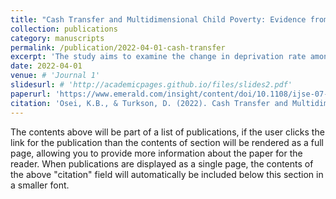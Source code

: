 ```yaml
---
title: "Cash Transfer and Multidimensional Child Poverty: Evidence from Ghana"
collection: publications
category: manuscripts
permalink: /publication/2022-04-01-cash-transfer
excerpt: 'The study aims to examine the change in deprivation rate among children aged 0–17 years between 2010 and 2012, as well as the impact of cash transfer on multidimensional child poverty in Ghana using the global Multidimensional Poverty Index (MPI). We used the difference-in-difference estimation technique to assess the impact of the cash transfer program on the MPI of pre-school (0–5 years) and school-aged (5–17 years) children, and compared the results with that of Propensity Score Matching.'
date: 2022-04-01
venue: # 'Journal 1'
slidesurl: # 'http://academicpages.github.io/files/slides2.pdf'
paperurl: 'https://www.emerald.com/insight/content/doi/10.1108/ijse-07-2021-0382/full/html'
citation: 'Osei, K.B., & Turkson, D. (2022). Cash Transfer and Multidimensional Child Poverty: Evidence from Ghana.; <i>International Journal of Social Economics</i>, 49 (5): 744-764.'  # 'Your Name, You. (2010). &quot;Paper Title Number 2.&quot; <i>Journal 1</i>. 1(2).'
---
```


The contents above will be part of a list of publications, if the user clicks the link for the publication than the contents of section will be rendered as a full page, allowing you to provide more information about the paper for the reader. When publications are displayed as a single page, the contents of the above "citation" field will automatically be included below this section in a smaller font.